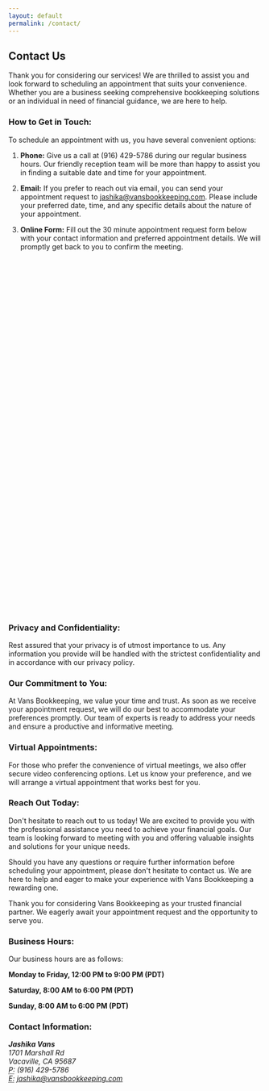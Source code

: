 ```yaml
---
layout: default
permalink: /contact/
---
```


## Contact Us

Thank you for considering our services! We are thrilled to assist you and look forward to scheduling an appointment that suits your convenience. Whether you are a business seeking comprehensive bookkeeping solutions or an individual in need of financial guidance, we are here to help.

### How to Get in Touch:
To schedule an appointment with us, you have several convenient options:

1. **Phone:** Give us a call at (916) 429-5786 during our regular business hours. Our friendly reception team will be more than happy to assist you in finding a suitable date and time for your appointment.

2. **Email:** If you prefer to reach out via email, you can send your appointment request to [jashika@vansbookkeeping.com](mailto:jashika@vansbookkeeping.com). Please include your preferred date, time, and any specific details about the nature of your appointment.

3. **Online Form:** Fill out the 30 minute appointment request form below with your contact information and preferred appointment details. We will promptly get back to you to confirm the meeting.
<!-- Calendly inline widget begin -->
<div class="calendly-inline-widget" data-url="https://calendly.com/vansbookkeeping/30min" style="min-width:320px;height:700px;"></div>
<script type="text/javascript" src="https://assets.calendly.com/assets/external/widget.js" async></script>
<!-- Calendly inline widget end -->

### Privacy and Confidentiality:

Rest assured that your privacy is of utmost importance to us. Any information you provide will be handled with the strictest confidentiality and in accordance with our privacy policy.

### Our Commitment to You:

At Vans Bookkeeping, we value your time and trust. As soon as we receive your appointment request, we will do our best to accommodate your preferences promptly. Our team of experts is ready to address your needs and ensure a productive and informative meeting.


<!-- Location:

If you prefer an in-person appointment, we are conveniently located at [Your Address, City, State, Zip Code]. We have a welcoming office environment designed to make you feel comfortable and at ease. -->

### Virtual Appointments:

For those who prefer the convenience of virtual meetings, we also offer secure video conferencing options. Let us know your preference, and we will arrange a virtual appointment that works best for you.

### Reach Out Today:

Don't hesitate to reach out to us today! We are excited to provide you with the professional assistance you need to achieve your financial goals. Our team is looking forward to meeting with you and offering valuable insights and solutions for your unique needs.

Should you have any questions or require further information before scheduling your appointment, please don't hesitate to contact us. We are here to help and eager to make your experience with Vans Bookkeeping a rewarding one.

Thank you for considering Vans Bookkeeping as your trusted financial partner. We eagerly await your appointment request and the opportunity to serve you.


### Business Hours:
Our business hours are as follows:

**Monday to Friday, 12:00 PM to 9:00 PM (PDT)**

**Saturday, 8:00 AM to 6:00 PM (PDT)**

**Sunday, 8:00 AM to 6:00 PM (PDT)**

### Contact Information:

<address>
    <strong>Jashika Vans</strong>
    <br />1701 Marshall Rd <br />Vacaville, CA 95687
    <br />
  </address>
  <address>
    <abbr title="Phone">P:</abbr>
    (916) 429-5786
    <br />
    <abbr title="Email">E:</abbr>
    <a href="mailto:#">jashika@vansbookkeeping.com</a>
  </address>
